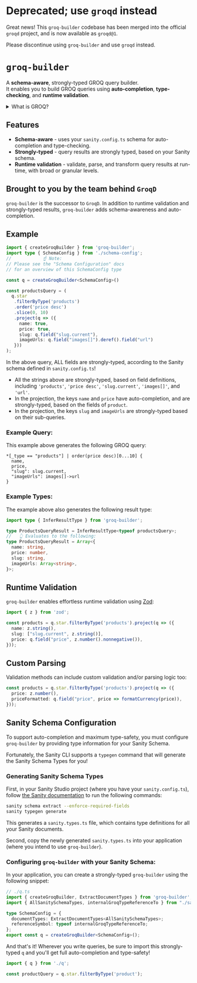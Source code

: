 # Deprecated; use `groqd` instead

Great news!  This `groq-builder` codebase has been merged into the official `groqd` project, and is now available as `groqd@1`.

Please discontinue using `groq-builder` and use `groqd` instead.


# `groq-builder`

A **schema-aware**, strongly-typed GROQ query builder.  
It enables you to build GROQ queries using **auto-completion**, **type-checking**, and **runtime validation**.

<details>
<summary>What is GROQ?</summary>

[GROQ is Sanity's open-source query language.](https://www.sanity.io/docs/groq)

> "It's a powerful and intuitive language that's easy to learn. With GROQ you can describe exactly what information your application needs, join information from several sets of documents, and stitch together a very specific response with only the exact fields you need."

</details>

## Features

- **Schema-aware** - uses your `sanity.config.ts` schema for auto-completion and type-checking.
- **Strongly-typed** - query results are strongly typed, based on your Sanity schema.
- **Runtime validation** - validate, parse, and transform query results at run-time, with broad or granular levels.

## Brought to you by the team behind `GroqD`

`groq-builder` is the successor to `GroqD`.  In addition to runtime validation and strongly-typed results, `groq-builder` adds schema-awareness and auto-completion.

## Example

```ts
import { createGroqBuilder } from 'groq-builder';
import type { SchemaConfig } from './schema-config';
//            ☝️ Note:
// Please see the "Schema Configuration" docs 
// for an overview of this SchemaConfig type 

const q = createGroqBuilder<SchemaConfig>()

const productsQuery = (
  q.star
   .filterByType('products')
   .order('price desc')
   .slice(0, 10)
   .project(q => ({
     name: true,
     price: true,
     slug: q.field("slug.current"),
     imageUrls: q.field("images[]").deref().field("url")
   }))
);
```
In the above query, ALL fields are strongly-typed, according to the Sanity schema defined in `sanity.config.ts`!  

- All the strings above are strongly-typed, based on field definitions, including `'products'`, `'price desc'`, `'slug.current'`, `'images[]'`, and `'url'`.
- In the projection, the keys `name` and `price` have auto-completion, and are strongly-typed, based on the fields of `product`.
- In the projection, the keys `slug` and `imageUrls` are strongly-typed based on their sub-queries.

### Example Query:

This example above generates the following GROQ query:
```groq
*[_type == "products"] | order(price desc)[0...10] {
  name,
  price,
  "slug": slug.current,
  "imageUrls": images[]->url
}
```


### Example Types:

The example above also generates the following result type:

```ts
import type { InferResultType } from 'groq-builder';

type ProductsQueryResult = InferResultType<typeof productsQuery>;
//   👆 Evaluates to the following:
type ProductsQueryResult = Array<{
  name: string,
  price: number,
  slug: string,
  imageUrls: Array<string>,
}>;
```

## Runtime Validation

`groq-builder` enables effortless runtime validation using [Zod](https://zod.dev/): 

```ts
import { z } from 'zod';

const products = q.star.filterByType('products').project(q => ({
  name: z.string(),
  slug: ["slug.current", z.string()],
  price: q.field("price", z.number().nonnegative()),
}));
```

## Custom Parsing

Validation methods can include custom validation and/or parsing logic too:

```ts
const products = q.star.filterByType('products').project(q => ({
  price: z.number(),
  priceFormatted: q.field("price", price => formatCurrency(price)),
}));
```


## Sanity Schema Configuration

To support auto-completion and maximum type-safety, you must configure `groq-builder` by providing type information for your Sanity Schema.

Fortunately, the Sanity CLI supports a `typegen` command that will generate the Sanity Schema Types for you!

### Generating Sanity Schema Types

First, in your Sanity Studio project (where you have your `sanity.config.ts`), follow [the Sanity documentation](https://www.sanity.io/docs/sanity-typegen) to run the following commands:
```sh
sanity schema extract --enforce-required-fields
sanity typegen generate
```

This generates a `sanity.types.ts` file, which contains type definitions for all your Sanity documents.

Second, copy the newly generated `sanity.types.ts` into your application (where you intend to use `groq-builder`).  


### Configuring `groq-builder` with your Sanity Schema:

In your application, you can create a strongly-typed `groq-builder` using the following snippet:

```ts
// ./q.ts
import { createGroqBuilder, ExtractDocumentTypes } from 'groq-builder';
import { AllSanitySchemaTypes, internalGroqTypeReferenceTo } from "./sanity.types.ts";

type SchemaConfig = {
  documentTypes: ExtractDocumentTypes<AllSanitySchemaTypes>;
  referenceSymbol: typeof internalGroqTypeReferenceTo;
};
export const q = createGroqBuilder<SchemaConfig>();
```

And that's it!  Wherever you write queries, be sure to import this strongly-typed `q` and you'll get full auto-completion and type-safety! 
```ts
import { q } from './q';

const productQuery = q.star.filterByType('product');
```
